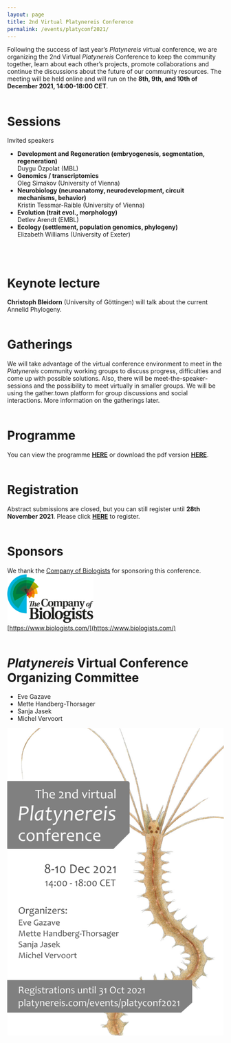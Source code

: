 ```yaml
---
layout: page
title: 2nd Virtual Platynereis Conference
permalink: /events/platyconf2021/
---
```


Following the success of last year’s _Platynereis_ virtual conference, we are organizing the 2nd Virtual _Platynereis_ Conference to keep the community together, learn about each other’s projects, promote collaborations and continue the discussions about the future of our community resources. The meeting will be held online and will run on the **8th, 9th, and 10th of December 2021, 14:00-18:00 CET**.
<br>
<br>

# Sessions #
  Invited speakers
- **Development and Regeneration (embryogenesis, segmentation, regeneration)**<br>
  Duygu Özpolat (MBL)
- **Genomics / transcriptomics**<br>
  Oleg Simakov (University of Vienna)
- **Neurobiology (neuroanatomy, neurodevelopment, circuit mechanisms, behavior)**<br>
  Kristin Tessmar-Raible (University of Vienna)
- **Evolution (trait evol., morphology)**<br>
  Detlev Arendt (EMBL)
- **Ecology (settlement, population genomics, phylogeny)**<br>
  Elizabeth Williams (University of Exeter)
<br>
<br>

# Keynote lecture #
**Christoph Bleidorn** (University of Göttingen) will talk about the current Annelid Phylogeny.
<br>
<br>

# Gatherings #
We will take advantage of the virtual conference environment to meet in the _Platynereis_ community working groups to discuss progress, difficulties and come up with possible solutions. Also, there will be meet-the-speaker-sessions and the possibility to meet virtually in smaller groups. We will be using the gather.town platform for group discussions and social interactions. More information on the gatherings later.
<br>
<br>

# Programme
You can view the programme [**HERE**](/events/platyconf2021-program) or download the pdf version <a style="font-weight:bold" href='/events/platyconf2021-program.pdf' target="_blank">HERE</a>.
<br>
<br>

# Registration #
Abstract submissions are closed, but you can still register until **28th November 2021**. Please click <a style="font-weight:bold" href='https://docs.google.com/forms/d/e/1FAIpQLSeNva2BX8zsV6CiSPtqJTlZqadmgR2U4-Numh5YgjiH9HFaYA/viewform' target="_blank">HERE</a> to register.
<br>
<br>

# Sponsors
We thank the <a href="https://www.biologists.com/" target="_blank">Company of Biologists</a> for sponsoring this conference.<br>
<img src="/events/platyconf2021-CoB-logo.png" alt="Companz of Biologists" width="200"/><br>
[https://www.biologists.com/](https://www.biologists.com/)
<br>
<br>

# _Platynereis_ Virtual Conference Organizing Committee
- Eve Gazave
- Mette Handberg-Thorsager
- Sanja Jasek
- Michel Vervoort

![platyconf2021 poster](/events/platyconf2021-poster.png)
